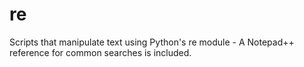 # re
Scripts that manipulate text using Python's re module - A Notepad++ reference for common searches is included.
